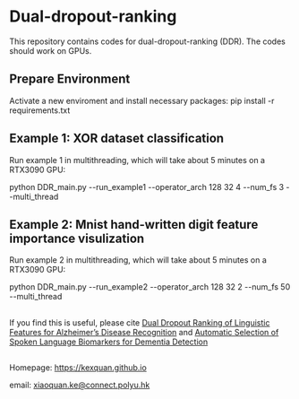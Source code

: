 # Dual-dropout-ranking
This repository contains codes for dual-dropout-ranking (DDR). The codes should work on GPUs.

## Prepare Environment
Activate a new enviroment and install necessary packages:
pip install -r requirements.txt

## Example 1: XOR dataset classification
Run example 1 in multithreading, which will take about 5 minutes on a RTX3090 GPU:

python DDR_main.py --run_example1 --operator_arch 128 32 4 --num_fs 3  --multi_thread

## Example 2: Mnist hand-written digit feature importance visulization
Run example 2 in multithreading, which will take about 5 minutes on a RTX3090 GPU:

python DDR_main.py --run_example2 --operator_arch 128 32 2 --num_fs 50 --multi_thread

##
If you find this is useful, please cite 
[Dual Dropout Ranking of Linguistic Features for Alzheimer’s Disease Recognition](http://www.eie.polyu.edu.hk/~mwmak/papers/interspeech22b.pdf) 
and 
[Automatic Selection of Spoken Language Biomarkers for Dementia Detection](http://www.eie.polyu.edu.hk/~mwmak/papers/apsipa21b.pdf)

##
Homepage: <https://kexquan.github.io>

email: xiaoquan.ke@connect.polyu.hk
